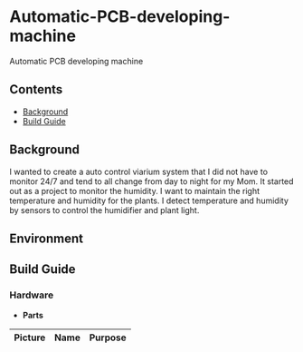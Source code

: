 # Automatic-PCB-developing-machine
Automatic PCB developing machine
## Contents

- [Background](#background)
- [Build Guide](#build-guide)

## Background
I wanted to create a auto control viarium system that I did not have to monitor 24/7 and tend to all change from day to night for my Mom. It started out as a project to monitor the humidity. I want to maintain the right temperature and humidity for the plants. I detect temperature and humidity by sensors to control the humidifier and plant light.

## Environment

## Build Guide

### Hardware
- **Parts**

Picture | Name | Purpose
--------|------|---------
